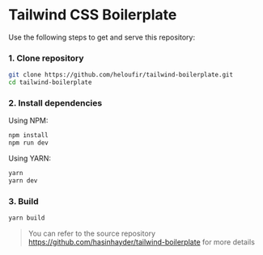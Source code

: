 # Tailwind CSS Boilerplate

Use the following steps to get and serve this repository:

### 1. Clone repository

```sh
git clone https://github.com/heloufir/tailwind-boilerplate.git
cd tailwind-boilerplate
```

### 2. Install dependencies
Using NPM:

```sh
npm install
npm run dev
```

Using YARN:

```sh
yarn
yarn dev
```

### 3. Build
```sh
yarn build
```

> You can refer to the source repository https://github.com/hasinhayder/tailwind-boilerplate for more details